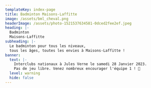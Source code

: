 ```yaml
---
templateKey: index-page
title: Badminton Maisons-Laffitte
image: /assets/bml_cheval.png
headerImage: /assets/photo-1521537634581-0dced2fee2ef.jpeg
heading: |-
  Badminton
  Maisons-Laffitte
subheading: |-
  Le badminton pour tous les niveaux, 
  tous les âges, toutes les envies à Maisons-Laffitte !
banner:
  text: |-
    Interclubs nationaux à Jules Verne le samedi 28 Janvier 2023.
    Pas de jeu libre. Venez nombreux encourager l'équipe 1 ! 🏸
  level: warning
  hide: false
---
```

